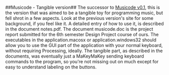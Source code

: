 ##Musicode - Tangible version##
The successor to [Musicode v0.1](http://visheshk.github.io/musicode), this is the version that was aimed to be a tangible toy for programming music, but fell shrot in a few aspects. Look at the previous version's site for some background, if you feel like it.
A detailed entry of how to use it, is described in the document notes.pdf. The document musicode.doc is the project report submitted for the 6th semester Design Project course of ours. The executables in the application.macosx or application.windows32 should allow you to use the GUI part of the application with your normal keyboard, without requiring Processing, ideally. The tangible part, as described in the documents, was eventually just a MaKeyMaKey sending keyboard commands to the program, so you're not missing out on much except for easy to understand labeling on the buttons.

